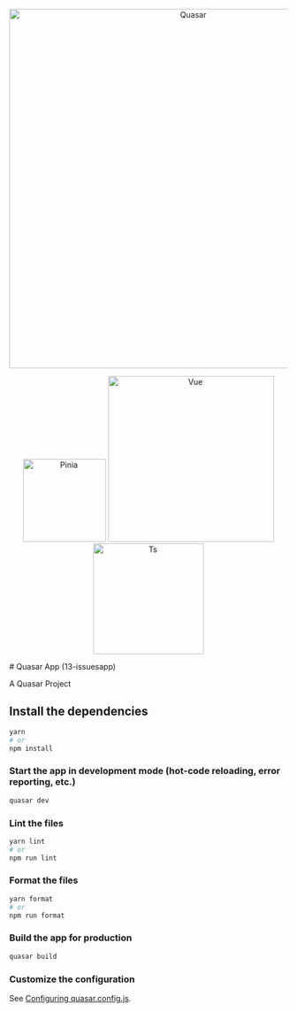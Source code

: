 
<p align="center">
  <img alt="Quasar" src="https://res.cloudinary.com/practicaldev/image/fetch/s--C13HUZ1w--/c_limit%2Cf_auto%2Cfl_progressive%2Cq_auto%2Cw_880/https://res.cloudinary.com/dukp6c7f7/image/upload/f_auto%2Cfl_lossy%2Cq_auto/s3-ghost/2019/04/Quasar.JPG" width="650">
</p>
<p align="center">
  <img alt="Pinia" src="https://pinia.vuejs.org/logo.svg" width="150">
  <img alt="Vue" src="https://blr.vue.community/logo.png" width="300">
  <img alt="Ts" src="https://miro.medium.com/max/610/1*FIL7OY2C71HPz9vNVeHsAw.png" width="200">
</p>
# Quasar App (13-issuesapp)

A Quasar Project

## Install the dependencies
```bash
yarn
# or
npm install
```

### Start the app in development mode (hot-code reloading, error reporting, etc.)
```bash
quasar dev
```


### Lint the files
```bash
yarn lint
# or
npm run lint
```


### Format the files
```bash
yarn format
# or
npm run format
```



### Build the app for production
```bash
quasar build
```

### Customize the configuration
See [Configuring quasar.config.js](https://v2.quasar.dev/quasar-cli-vite/quasar-config-js).
